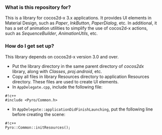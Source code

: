 ### What is this repository for? ###

This is a library for cocos2d-x 3.x applications. It provides UI elements in Material Design, such as *Paper*, *InkButton*, *PaperDialog*, etc. In additional, it has a set of animation utilities to simplify the use of cocos2d-x actions, such as *SequenceBuilder*, *AnimationUtils*, etc.

### How do I get set up? ###

This library depends on cocos2d-x version 3.0 and over.

* Put the library directory in the same parent directory of *cocos2dx* library, along with *Classes*, *proj.android*, etc.
* Copy all files in library Resources directory to application Resources directory. These files are used to create UI elements.
* In `AppDelegate.cpp`, include the following file:
```
#!c++
#include <Pyro/Common.h>
```
* In `AppDelegate::applicationDidFinishLaunching`, put the following line before creating the scene:
```
#!c++
Pyro::Common::initResources();
```